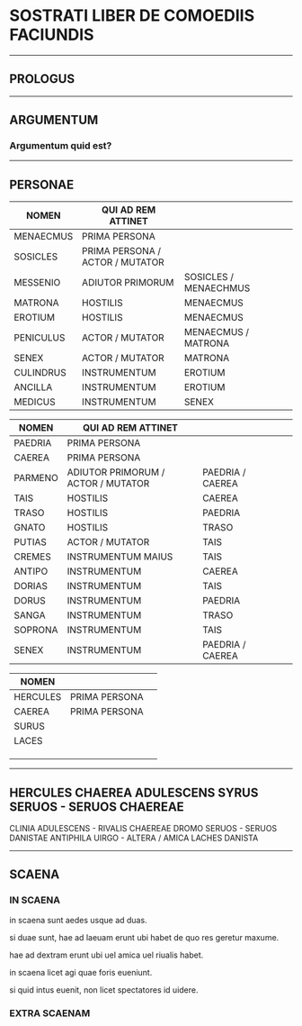 # SOSTRATI LIBER DE COMOEDIIS FACIUNDIS

---
## PROLOGUS

---
## ARGUMENTUM

### Argumentum quid est?

---
## PERSONAE

| NOMEN     | QUI AD REM ATTINET |          |   |   |   |
|-----------|--------------------|-----------------------|---|---|---|
| MENAECMUS | PRIMA PERSONA      |                       |   |   |   |
| SOSICLES  | PRIMA PERSONA / ACTOR / MUTATOR   |                       |   |   |   |
| MESSENIO  | ADIUTOR PRIMORUM   | SOSICLES / MENAECHMUS |   |   |   |
| MATRONA   | HOSTILIS           | MENAECMUS                    |   |   |   |
| EROTIUM   | HOSTILIS           | MENAECMUS                    |   |   |   |
| PENICULUS | ACTOR / MUTATOR    | MENAECMUS / MATRONA   |   |   |   |
| SENEX     | ACTOR / MUTATOR    | MATRONA               |   |   |   |
| CULINDRUS | INSTRUMENTUM       | EROTIUM               |   |   |   |
| ANCILLA   | INSTRUMENTUM       | EROTIUM               |   |   |   |
| MEDICUS   | INSTRUMENTUM       | SENEX                 |   |   |   |

| NOMEN     | QUI AD REM ATTINET                 |                  |   |   |   |
|---------|------------------------------------|------------------|---|---|---|
| PAEDRIA | PRIMA PERSONA                      |                  |   |   |   |
| CAEREA  | PRIMA PERSONA                      |                  |   |   |   |
| PARMENO | ADIUTOR PRIMORUM / ACTOR / MUTATOR | PAEDRIA / CAEREA |   |   |   |
| TAIS    | HOSTILIS                           | CAEREA           |   |   |   |
| TRASO   | HOSTILIS                           | PAEDRIA          |   |   |   |
| GNATO   | HOSTILIS                           | TRASO            |   |   |   |
| PUTIAS  | ACTOR / MUTATOR                    | TAIS             |   |   |   |
| CREMES  | INSTRUMENTUM MAIUS                 | TAIS             |   |   |   |
| ANTIPO  | INSTRUMENTUM                       | CAEREA           |   |   |   |
| DORIAS  | INSTRUMENTUM                       | TAIS             |   |   |   |
| DORUS   | INSTRUMENTUM                       | PAEDRIA          |   |   |   |
| SANGA   | INSTRUMENTUM                       | TRASO            |   |   |   |
| SOPRONA | INSTRUMENTUM                       | TAIS             |   |   |   |
| SENEX   | INSTRUMENTUM                       | PAEDRIA / CAEREA |   |   |   |

| NOMEN    |               |   |
|----------|---------------|---|
| HERCULES | PRIMA PERSONA |   |
| CAEREA   | PRIMA PERSONA |   |
| SURUS    |               |   |
| LACES    |               |   |
|          |               |   |
|          |               |   |
|          |               |   |

----------------------------------------
HERCULES
CHAEREA		    ADULESCENS
SYRUS			SERUOS - SERUOS CHAEREAE
----------------------------------------
CLINIA 			ADULESCENS - RIVALIS CHAEREAE
DROMO			SERUOS - SERUOS DANISTAE
ANTIPHILA 		UIRGO - ALTERA / AMICA
LACHES			DANISTA




---
## SCAENA

### IN SCAENA 

in scaena sunt aedes usque ad duas.

si duae sunt, hae ad laeuam erunt ubi habet de quo res geretur maxume.

hae ad dextram erunt ubi uel amica uel riualis habet.

in scaena licet agi quae foris eueniunt.

si quid intus euenit, non licet spectatores id uidere.

### EXTRA SCAENAM




